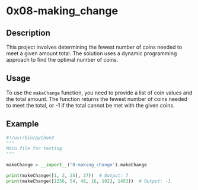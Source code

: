 # 0x08-making_change

## Description

This project involves determining the fewest number of coins needed to meet a given amount total. The solution uses a dynamic programming approach to find the optimal number of coins.

## Usage

To use the `makeChange` function, you need to provide a list of coin values and the total amount. The function returns the fewest number of coins needed to meet the total, or -1 if the total cannot be met with the given coins.

## Example

```python
#!/usr/bin/python3
"""
Main file for testing
"""

makeChange = __import__('0-making_change').makeChange

print(makeChange([1, 2, 25], 37))  # Output: 7
print(makeChange([1256, 54, 48, 16, 102], 1453))  # Output: -1
